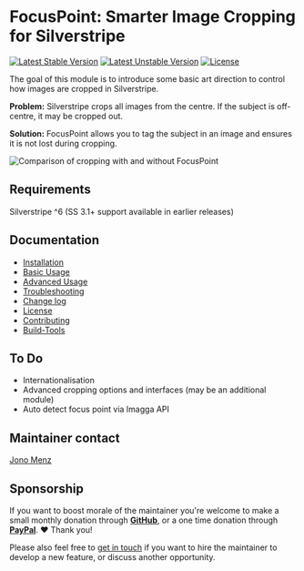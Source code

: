# FocusPoint: Smarter Image Cropping for Silverstripe

[![Latest Stable Version](https://poser.pugx.org/jonom/focuspoint/v/stable)](https://packagist.org/packages/jonom/focuspoint)
[![Latest Unstable Version](https://poser.pugx.org/jonom/focuspoint/v/unstable)](https://packagist.org/packages/jonom/focuspoint)
[![License](https://poser.pugx.org/jonom/focuspoint/license)](https://packagist.org/packages/jonom/focuspoint)

The goal of this module is to introduce some basic art direction to control how images are cropped in Silverstripe.

**Problem:** Silverstripe crops all images from the centre. If the subject is off-centre, it may be cropped out.

**Solution:** FocusPoint allows you to tag the subject in an image and ensures it is not lost during cropping.

![Comparison of cropping with and without FocusPoint](screenshots/comparison.jpg)

## Requirements

Silverstripe ^6 (SS 3.1+ support available in earlier releases)

## Documentation

- [Installation](docs/en/installation.md)
- [Basic Usage](docs/en/basic-usage.md)
- [Advanced Usage](docs/en/advanced-usage.md)
- [Troubleshooting](docs/en/troubleshooting.md)
- [Change log](changelog.md)
- [License](license.md)
- [Contributing](contributing.md)
- [Build-Tools](build-tools.md)

## To Do

- Internationalisation
- Advanced cropping options and interfaces (may be an additional module)
- Auto detect focus point via Imagga API

## Maintainer contact

[Jono Menz](https://jonomenz.com)

## Sponsorship

If you want to boost morale of the maintainer you're welcome to make a small monthly donation through [**GitHub**](https://github.com/sponsors/jonom), or a one time donation through [**PayPal**](https://www.paypal.com/cgi-bin/webscr?cmd=_s-xclick&hosted_button_id=Z5HEZREZSKA6A). ❤️ Thank you!

Please also feel free to [get in touch](https://jonomenz.com) if you want to hire the maintainer to develop a new feature, or discuss another opportunity.
